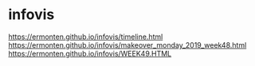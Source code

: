 # infovis

https://ermonten.github.io/infovis/timeline.html
https://ermonten.github.io/infovis/makeover_monday_2019_week48.html
https://ermonten.github.io/infovis/WEEK49.HTML
